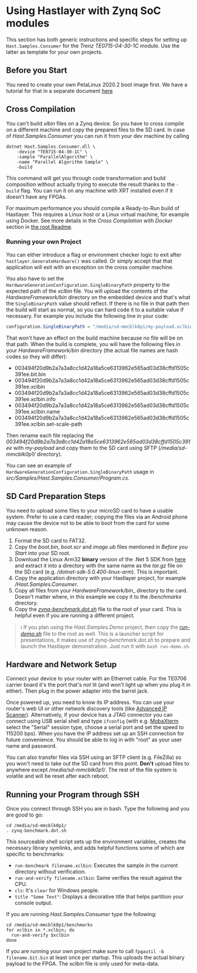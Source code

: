 # Using Hastlayer with Zynq SoC modules

This section has both generic instructions and specific steps for setting up `Hast.Samples.Consumer` for the _Trenz TE0715-04-30-1C_ module. Use the latter as template for your own projects.

## Before you Start

You need to create your own PetaLinux 2020.2 boot image first. We have a tutorial for that in a separate document [here](ZynqPetaLinux.md)

## Cross Compilation

You can't build _xlbin_ files on a Zynq device. So you have to cross compile on a different machine and copy the prepared files to the SD card. In case of _Hast.Samples.Consumer_ you can run it from your dev machine by calling
```shell
dotnet Hast.Samples.Consumer.dll \
    -device "TE0715-04-30-1C" \
    -sample "ParallelAlgorithm" \
    -name "Parallel Algorithm Sample" \
    -build
``` 

This command will get you through code transformation and build composition without actually trying to execute the result thanks to the `-build` flag. You can run it on any machine with XRT installed even if it doesn't have any FPGAs.

For maximum performance you should compile a Ready-to-Run build of Hastlayer. This requires a Linux host or a Linux virtual machine, for example using Docker. See more details in the _Cross Compilation with Docker_ section in [the root Readme](../Readme.md).

### Running your own Project

You can either introduce a flag or environment checker logic to exit after `hastlayer.GenerateHardware()` was called. Or simply accept that that application will exit with an exception on the cross compiler machine.

You also have to set the `HardwareGenerationConfiguration.SingleBinaryPath` property to the expected path of the _xclbin_ file. You will upload the contents of the _HardwareFramework/bin_ directory on the embedded device and that's what the `SingleBinaryPath` value should reflect. If there is no file in that path then the build will start as normal, so you can hard code it to a suitable value if necessary. For example you include the following line in your code:

```csharp
configuration.SingleBinaryPath = "/media/sd-mmcblk0p1/my-payload.xclbin"
 ```

That won't have an effect on the build machine because no file will be on that path. When the build is complete, you will have the following files in your _HardwareFramework/bin_ directory (the actual file names are hash codes so they will differ):
- 003494f20d9b2a7a3a8cc1d42a18a5ce6313962e565ad03d38cffd1505c391ee.bit.bin
- 003494f20d9b2a7a3a8cc1d42a18a5ce6313962e565ad03d38cffd1505c391ee.xclbin
- 003494f20d9b2a7a3a8cc1d42a18a5ce6313962e565ad03d38cffd1505c391ee.xclbin.info
- 003494f20d9b2a7a3a8cc1d42a18a5ce6313962e565ad03d38cffd1505c391ee.xclbin.name
- 003494f20d9b2a7a3a8cc1d42a18a5ce6313962e565ad03d38cffd1505c391ee.xclbin.set-scale-path

Then rename each file replacing the _003494f20d9b2a7a3a8cc1d42a18a5ce6313962e565ad03d38cffd1505c391ee_ with _my-payload_ and copy them to the SD card using SFTP (_/media/sd-mmcblk0p1/_ directory).

You can see an example of `HardwareGenerationConfiguration.SingleBinaryPath` usage in _src/Samples/Hast.Samples.Consumer/Program.cs_.


## SD Card Preparation Steps

You need to upload some files to your microSD card to have a usable system. Prefer to use a card reader; copying the files via an Android phone may cause the device not to be able to boot from the card for some unknown reason.

1. Format the SD card to FAT32.
2. Copy the _boot.bin_, _boot.scr_ and _image.ub_ files mentioned in _Before you Start_ into your SD root.
3. Download the Linux Arm32 **binary** version of the .Net 5 SDK from [here](https://dotnet.microsoft.com/download/dotnet/5.0) and extract it into a directory with the same name as the _tar.gz_ file on the SD card (e.g. _/dotnet-sdk-5.0.400-linux-arm_). This is important.
4. Copy the application directory with your Hastlayer project, for example _/Hast.Samples.Consumer_.
5. Copy all files from your _HardwareFramework/bin__ directory to the card. Doesn't matter where, in this example we copy it to the _/benchmarks_ directory.
6. Copy the [_zynq-benchmark.dot.sh_](Attachments/zynq-benchmark.dot.sh) file to the root of your card. This is helpful even if you are running a different project.

> ℹ️ If you plan using the _Hast.Samples.Demo_ project, then copy the [_run-demo.sh_](Attachments/run-demo.sh) file to the root as well. This is a launcher script for presentations, it makes use of _zynq-benchmark.dot.sh_ to prepare and launch the Hastlayer demonstration. Just run it with `bash run-demo.sh`.

## Hardware and Network Setup

Connect your device to your router with an Ethernet cable. For the TE0706 carrier board it's the port that's _not_ lit (and won't light up when you plug it in either). Then plug in the power adapter into the barrel jack.

Once powered up, you need to know its IP address. You can use your router's web UI or other network discovery tools (like [Advanced IP Scanner](https://www.advanced-ip-scanner.com/)). Alternatively, if your device has a JTAG connector you can connect using USB serial shell and type `ifconfig` (with e.g. [MobaXterm](https://mobaxterm.mobatek.net/) select the "Serial" session type, choose a serial port and set the speed to 115200 bps). When you have the IP address set up an SSH connection for future convenience. You should be able to log in with "root" as your user name and password.

You can also transfer files via SSH using an SFTP client (e.g. FileZilla) so you won't need to take out the SD card from this point. **Don't** upload files to anywhere except _/media/sd-mmcblk0p1/_. The rest of the file system is volatile and will be reset after each reboot. 

## Running your Program through SSH

Once you connect through SSH you are in bash. Type the following and you are good to go:
```shell
cd /media/sd-mmcblk0p1/
. zynq-benchmark.dot.sh
```

This sourceable shell script sets up the environment variables, creates the necessary library symlinks, and adds  helpful functions some of which are specific to benchmarks:
- `run-benchmark filename.xclbin`: Executes the sample in the current directory without verification.
- `run-and-verify filename.xclbin`: Same verifies the result against the CPU.
- `cls`: It's `clear` for Windows people.
- `title "Some Text"`: Displays a decorative title that helps partition your console output.

If you are running _Hast.Samples.Consumer_ type the following:

```shell
cd /media/sd-mmcblk0p1/benchmarks
for xclbin in *.xclbin; do
  run-and-verify $xclbin
done
```

If you are running your own project make sure to call `fpgautil -b filename.bit.bin` at least once per startup. This uploads the actual binary payload to the FPGA. The _xclbin_ file is only used for meta-data.
